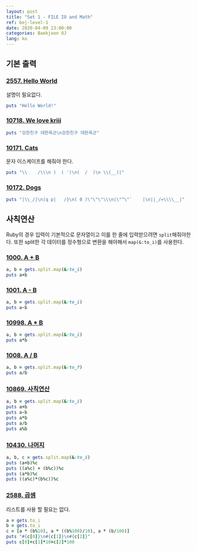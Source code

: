 ```yaml
---
layout: post
title: "Set 1 - FILE IO and Math"
ref: boj-level-1
date: 2020-04-09 23:00:00
categories: Baekjoon OJ
lang: ko
---
```


## 기본 출력
### [2557. Hello World](https://www.acmicpc.net/problem/2557)
설명이 필요없다.

```rb
puts "Hello World!"
```

### [10718. We love kriii](https://www.acmicpc.net/problem/10718)
```rb
puts "강한친구 대한육군\n강한친구 대한육군"
```

### [10171. Cats](https://www.acmicpc.net/problem/10171)
문자 이스케이프를 해줘야 한다.

```rb
puts "\\    /\\\n )  ( ')\n(  /  )\n \\(__)|"
```

### [10172. Dogs](https://www.acmicpc.net/problem/10172)

```rb
puts "|\\_/|\n|q p|   /}\n( 0 )\"\"\"\\\n|\"^\"`    |\n||_/=\\\\__|"
```
<div class="divider"></div>

## 사칙연산
Ruby의 경우 입력이 기본적으로 문자열이고 이를 한 줄에 입력받으려면 `split`해줘야한다.
또한 split한 각 데이터를 정수형으로 변환을 해야해서 `map(&:to_i)`를 사용한다.

### [1000. A + B](https://www.acmicpc.net/problem/1000)
```rb
a, b = gets.split.map(&:to_i)
puts a+b
```

### [1001. A - B](https://www.acmicpc.net/problem/1001)
```rb
a, b = gets.split.map(&:to_i)
puts a-b
```

### [10998. A \* B](https://www.acmicpc.net/problem/10998)
```rb
a, b = gets.split.map(&:to_i)
puts a*b
```

### [1008. A / B](https://www.acmicpc.net/problem/1008)
```rb
a, b = gets.split.map(&:to_f)
puts a/b
```

### [10869. 사칙연산](https://www.acmicpc.net/problem/10869)
```rb
a, b = gets.split.map(&:to_i)
puts a+b
puts a-b
puts a*b
puts a/b
puts a%b
```

### [10430. 나머지](https://www.acmicpc.net/problem/10430)
```rb
a, b, c = gets.split.map(&:to_i)
puts (a+b)%c
puts ((a%c) + (b%c))%c
puts (a*b)%c
puts ((a%c)*(b%c))%c
```

### [2588. 곱셈](https://www.acmicpc.net/problem/2588)
리스트를 사용 할 필요는 없다. 

```rb
a = gets.to_i
b = gets.to_i
c = [a * (b%10), a * ((b%100)/10), a * (b/100)]
puts "#{c[0]}\n#{c[1]}\n#{c[2]}"
puts c[0]+c[1]*10+c[2]*100
```
